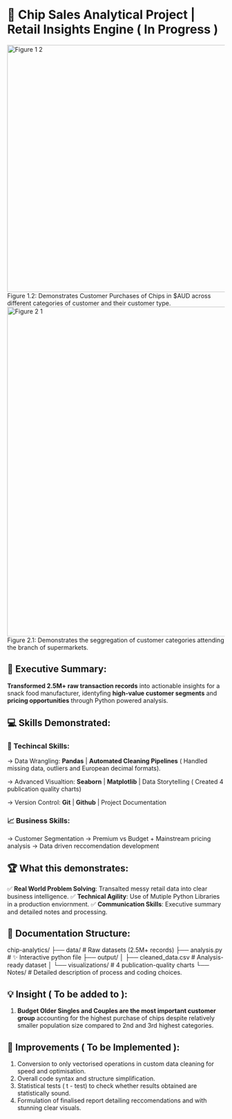 # 🚀 Chip Sales Analytical Project | Retail Insights Engine ( In Progress )
<img width="906" height="573" alt="Figure 1 2" src="https://github.com/user-attachments/assets/84f21ad5-06da-4400-a76a-35ee11c646b7" />
Figure 1.2: Demonstrates Customer Purchases of Chips in $AUD across different categories of customer and their customer type. 

<img width="795" height="764" alt="Figure 2 1" src="https://github.com/user-attachments/assets/a4ce074c-84cf-4fe2-89ce-c2489a22ed15" />
Figure 2.1: Demonstrates the seggregation of customer categories attending the branch of supermarkets. 

## 🔎 Executive Summary:
**Transformed 2.5M+ raw transaction records** into actionable insights for a snack food manufacturer, identyfing **high-value customer segments** and **pricing opportunities** through Python powered analysis. 

## 💻 Skills Demonstrated: 

### 🔧 Techincal Skills:
-> Data Wrangling: 
**Pandas** | **Automated Cleaning Pipelines** 
( Handled missing data, outliers and European decimal formats). 

-> Advanced Visualtion: 
**Seaborn** | **Matplotlib** | Data Storytelling 
( Created 4 publication quality charts)

-> Version Control: 
**Git** | **Github** | Project Documentation

### 📈 Business Skills:
-> Customer Segmentation
-> Premium vs Budget + Mainstream pricing analysis 
-> Data driven reccomendation development 

## 🏆 What this demonstrates: 
✅ **Real World Problem Solving**: Transalted messy retail data into clear business intelligence. 
✅ **Technical Agility**: Use of Mutiple Python Libraries in a production enviornment. 
✅ **Communication Skills**: Executive summary and detailed notes and processing. 

## 📁 Documentation Structure: 
chip-analytics/
├── data/                   # Raw datasets (2.5M+ records)
├── analysis.py             # ✨ Interactive python file 
├── output/
│   ├── cleaned_data.csv    # Analysis-ready dataset
│   └── visualizations/     # 4 publication-quality charts
└── Notes/                  # Detailed description of process and coding choices.

## 💡 Insight ( To be added to ): 
1. **Budget Older Singles and Couples are the most important customer group** accounting for the highest purchase of chips despite relatively smaller population size compared to 2nd and 3rd highest categories.

## 📝 Improvements ( To be Implemented ): 
1. Conversion to only vectorised operations in custom data cleaning for speed and optimisation.
2. Overall code syntax and structure simplification.
3. Statistical tests ( t - test) to check whether results obtained are statistically sound.
4. Formulation of finalised report detailing reccomendations and with stunning clear visuals.




